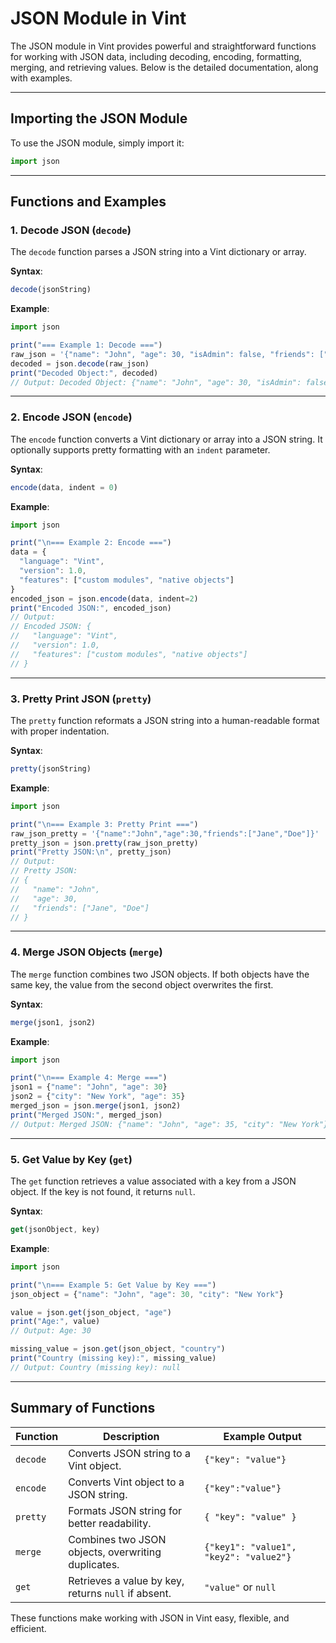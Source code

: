 # JSON Module in Vint

The JSON module in Vint provides powerful and straightforward functions for working with JSON data, including decoding, encoding, formatting, merging, and retrieving values. Below is the detailed documentation, along with examples.

---

## Importing the JSON Module

To use the JSON module, simply import it:
```js
import json
```

---

## Functions and Examples

### 1. Decode JSON (`decode`)
The `decode` function parses a JSON string into a Vint dictionary or array.

**Syntax**:
```js
decode(jsonString)
```

**Example**:
```js
import json

print("=== Example 1: Decode ===")
raw_json = '{"name": "John", "age": 30, "isAdmin": false, "friends": ["Jane", "Doe"]}'
decoded = json.decode(raw_json)
print("Decoded Object:", decoded)
// Output: Decoded Object: {"name": "John", "age": 30, "isAdmin": false, "friends": ["Jane", "Doe"]}
```

---

### 2. Encode JSON (`encode`)
The `encode` function converts a Vint dictionary or array into a JSON string. It optionally supports pretty formatting with an `indent` parameter.

**Syntax**:
```js
encode(data, indent = 0)
```

**Example**:
```js
import json

print("\n=== Example 2: Encode ===")
data = {
  "language": "Vint",
  "version": 1.0,
  "features": ["custom modules", "native objects"]
}
encoded_json = json.encode(data, indent=2)
print("Encoded JSON:", encoded_json)
// Output:
// Encoded JSON: {
//   "language": "Vint",
//   "version": 1.0,
//   "features": ["custom modules", "native objects"]
// }
```

---

### 3. Pretty Print JSON (`pretty`)
The `pretty` function reformats a JSON string into a human-readable format with proper indentation.

**Syntax**:
```js
pretty(jsonString)
```

**Example**:
```js
import json

print("\n=== Example 3: Pretty Print ===")
raw_json_pretty = '{"name":"John","age":30,"friends":["Jane","Doe"]}'
pretty_json = json.pretty(raw_json_pretty)
print("Pretty JSON:\n", pretty_json)
// Output:
// Pretty JSON:
// {
//   "name": "John",
//   "age": 30,
//   "friends": ["Jane", "Doe"]
// }
```

---

### 4. Merge JSON Objects (`merge`)
The `merge` function combines two JSON objects. If both objects have the same key, the value from the second object overwrites the first.

**Syntax**:
```js
merge(json1, json2)
```

**Example**:
```js
import json

print("\n=== Example 4: Merge ===")
json1 = {"name": "John", "age": 30}
json2 = {"city": "New York", "age": 35}
merged_json = json.merge(json1, json2)
print("Merged JSON:", merged_json)
// Output: Merged JSON: {"name": "John", "age": 35, "city": "New York"}
```

---

### 5. Get Value by Key (`get`)
The `get` function retrieves a value associated with a key from a JSON object. If the key is not found, it returns `null`.

**Syntax**:
```js
get(jsonObject, key)
```

**Example**:
```js
import json

print("\n=== Example 5: Get Value by Key ===")
json_object = {"name": "John", "age": 30, "city": "New York"}

value = json.get(json_object, "age")
print("Age:", value)
// Output: Age: 30

missing_value = json.get(json_object, "country")
print("Country (missing key):", missing_value)
// Output: Country (missing key): null
```

---

## Summary of Functions

| Function         | Description                                         | Example Output                           |
|------------------|-----------------------------------------------------|------------------------------------------|
| `decode`         | Converts JSON string to a Vint object.             | `{"key": "value"}`                       |
| `encode`         | Converts Vint object to a JSON string.             | `{"key":"value"}`                        |
| `pretty`         | Formats JSON string for better readability.        | `{ "key": "value" }`                     |
| `merge`          | Combines two JSON objects, overwriting duplicates. | `{"key1": "value1", "key2": "value2"}`   |
| `get`            | Retrieves a value by key, returns `null` if absent.| `"value"` or `null`                      |

These functions make working with JSON in Vint easy, flexible, and efficient.